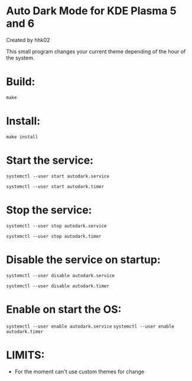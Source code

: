# Auto Dark Mode for KDE Plasma 5 and 6

Created by hhk02

This small program changes your current theme depending of the hour of the system.

# Build:
``make``


# Install:
``make install``

#  Start the service:
   ``systemctl --user start autodark.service``

   ``systemctl --user start autodark.timer``


#  Stop the service:
   ``systemctl --user stop autodark.service``

   ``systemctl --user stop autodark.timer``


#  Disable the service on startup:
   ``systemctl --user disable autodark.service``

   ``systemctl --user disable autodark.timer``

#  Enable on start the OS:
   ``systemctl --user enable autodark.service``
   ``systemctl --user enable autodark.timer``

# LIMITS:
-   For the moment can't use custom themes for change
